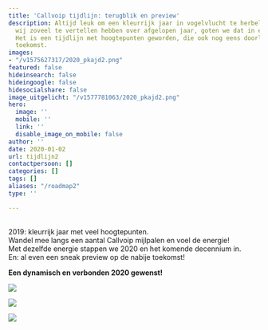 ```yaml
---
title: 'Callvoip tijdlijn: terugblik en preview'
description: Altijd leuk om een kleurrijk jaar in vogelvlucht te herbeleven. Omdat
  wij zoveel te vertellen hebben over afgelopen jaar, goten we dat in een leuk jasje.
  Het is een tijdlijn met hoogtepunten geworden, die ook nog eens doorloopt in de
  toekomst.
images:
- "/v1575627317/2020_pkajd2.png"
featured: false
hideinsearch: false
hideingoogle: false
hidesocialshare: false
image_uitgelicht: "/v1577781063/2020_pkajd2.png"
hero:
  image: ''
  mobile: ''
  link: ''
  disable_image_on_mobile: false
author: ''
date: 2020-01-02
url: tijdlijn2
contactpersoon: []
categories: []
tags: []
aliases: "/roadmap2"
type: ''

---
```

<br>
2019: kleurrijk jaar met veel hoogtepunten.<br>
Wandel mee langs een aantal Callvoip mijlpalen en voel de energie!<br>
Met dezelfde energie stappen we 2020 en het komende decennium in. <br>
En: al even een sneak preview op de nabije toekomst!

<b>Een dynamisch en verbonden 2020 gewenst!</b>

![](https://res.cloudinary.com/callvoip/image/upload/v1577777786/Untitled-1_iuxq4j.png)

[![](https://res.cloudinary.com/callvoip/image/upload/v1577777809/Untitled-2_th1wan.png)](https://www.callvoip.nl/voip-cti-koppelen-dat-het-een-lieve-lust-is/ "CTI")

[![](https://res.cloudinary.com/callvoip/image/upload/v1577777953/Untitled-3_mxqs76.png)](https://www.callvoip.nl/simmpl-app-uitgelicht-geluid/ "Meldteksten")
